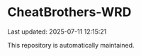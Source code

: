 # CheatBrothers-WRD

Last updated: 2025-07-11 12:15:21

This repository is automatically maintained.
